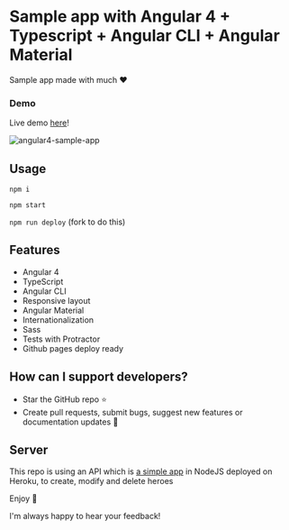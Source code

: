 # Sample app with Angular 4 + Typescript + Angular CLI + Angular Material

Sample app made with much :heart:

### Demo

Live demo [here](https://ismaestro.github.io/angular4-sample-app/)!

![angular4-sample-app](http://i65.tinypic.com/n3kxax.jpg)

## Usage

`npm i`

`npm start`

`npm run deploy` (fork to do this)

## Features
* Angular 4
* TypeScript
* Angular CLI
* Responsive layout
* Angular Material
* Internationalization
* Sass
* Tests with Protractor
* Github pages deploy ready

## How can I support developers?
- Star the GitHub repo :star:
- Create pull requests, submit bugs, suggest new features or documentation updates :wrench:

## Server

This repo is using an API which is [a simple app](https://github.com/Ismaestro/tour-of-heroes-sample-app) in NodeJS deployed on Heroku, to create, modify and delete heroes

Enjoy :metal:

I'm always happy to hear your feedback!
